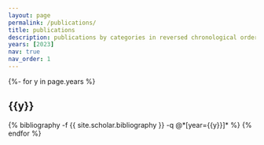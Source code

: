 ```yaml
---
layout: page
permalink: /publications/
title: publications
description: publications by categories in reversed chronological order. generated by jekyll-scholar. The asterisks mean that authors are equal contribution.
years: [2023]
nav: true
nav_order: 1
---
```

<!-- _pages/publications.md -->
<div class="publications">

{%- for y in page.years %}
  <h2 class="year">{{y}}</h2>
  {% bibliography -f {{ site.scholar.bibliography }} -q @*[year={{y}}]* %}
{% endfor %}

</div>
